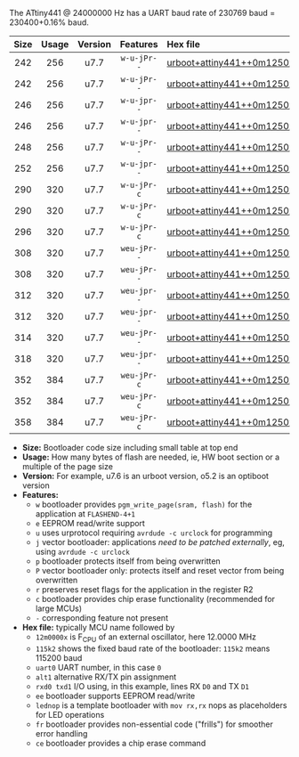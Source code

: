 The ATtiny441 @ 24000000 Hz has a UART baud rate of 230769 baud = 230400+0.16% baud.

|Size|Usage|Version|Features|Hex file|
|:-:|:-:|:-:|:-:|:--|
|242|256|u7.7|`w-u-jPr--`|[urboot+attiny441++0m1250x++++1k2_uart0_rxa2_txa1_lednop.hex](https://raw.githubusercontent.com/stefanrueger/urboot.hex/main/mcus/attiny441/external_oscillator/fcpu++0m1250_Hz/br++++1k2_bps/urboot+attiny441++0m1250x++++1k2_uart0_rxa2_txa1_lednop.hex)|
|242|256|u7.7|`w-u-jPr--`|[urboot+attiny441++0m1250x++++1k2_uart1_rxa4_txa5_lednop.hex](https://raw.githubusercontent.com/stefanrueger/urboot.hex/main/mcus/attiny441/external_oscillator/fcpu++0m1250_Hz/br++++1k2_bps/urboot+attiny441++0m1250x++++1k2_uart1_rxa4_txa5_lednop.hex)|
|246|256|u7.7|`w-u-jpr--`|[urboot+attiny441++0m1250x++++1k2_uart0_rxa2_txa1_lednop_fr.hex](https://raw.githubusercontent.com/stefanrueger/urboot.hex/main/mcus/attiny441/external_oscillator/fcpu++0m1250_Hz/br++++1k2_bps/urboot+attiny441++0m1250x++++1k2_uart0_rxa2_txa1_lednop_fr.hex)|
|246|256|u7.7|`w-u-jpr--`|[urboot+attiny441++0m1250x++++1k2_uart1_rxa4_txa5_lednop_fr.hex](https://raw.githubusercontent.com/stefanrueger/urboot.hex/main/mcus/attiny441/external_oscillator/fcpu++0m1250_Hz/br++++1k2_bps/urboot+attiny441++0m1250x++++1k2_uart1_rxa4_txa5_lednop_fr.hex)|
|248|256|u7.7|`w-u-jPr--`|[urboot+attiny441++0m1250x++++1k2_uart0_alt1_rxb2_txa7_lednop.hex](https://raw.githubusercontent.com/stefanrueger/urboot.hex/main/mcus/attiny441/external_oscillator/fcpu++0m1250_Hz/br++++1k2_bps/urboot+attiny441++0m1250x++++1k2_uart0_alt1_rxb2_txa7_lednop.hex)|
|252|256|u7.7|`w-u-jpr--`|[urboot+attiny441++0m1250x++++1k2_uart0_alt1_rxb2_txa7_lednop_fr.hex](https://raw.githubusercontent.com/stefanrueger/urboot.hex/main/mcus/attiny441/external_oscillator/fcpu++0m1250_Hz/br++++1k2_bps/urboot+attiny441++0m1250x++++1k2_uart0_alt1_rxb2_txa7_lednop_fr.hex)|
|290|320|u7.7|`w-u-jPr-c`|[urboot+attiny441++0m1250x++++1k2_uart0_rxa2_txa1_lednop_fr_ce.hex](https://raw.githubusercontent.com/stefanrueger/urboot.hex/main/mcus/attiny441/external_oscillator/fcpu++0m1250_Hz/br++++1k2_bps/urboot+attiny441++0m1250x++++1k2_uart0_rxa2_txa1_lednop_fr_ce.hex)|
|290|320|u7.7|`w-u-jPr-c`|[urboot+attiny441++0m1250x++++1k2_uart1_rxa4_txa5_lednop_fr_ce.hex](https://raw.githubusercontent.com/stefanrueger/urboot.hex/main/mcus/attiny441/external_oscillator/fcpu++0m1250_Hz/br++++1k2_bps/urboot+attiny441++0m1250x++++1k2_uart1_rxa4_txa5_lednop_fr_ce.hex)|
|296|320|u7.7|`w-u-jPr-c`|[urboot+attiny441++0m1250x++++1k2_uart0_alt1_rxb2_txa7_lednop_fr_ce.hex](https://raw.githubusercontent.com/stefanrueger/urboot.hex/main/mcus/attiny441/external_oscillator/fcpu++0m1250_Hz/br++++1k2_bps/urboot+attiny441++0m1250x++++1k2_uart0_alt1_rxb2_txa7_lednop_fr_ce.hex)|
|308|320|u7.7|`weu-jPr--`|[urboot+attiny441++0m1250x++++1k2_uart0_rxa2_txa1_ee_lednop.hex](https://raw.githubusercontent.com/stefanrueger/urboot.hex/main/mcus/attiny441/external_oscillator/fcpu++0m1250_Hz/br++++1k2_bps/urboot+attiny441++0m1250x++++1k2_uart0_rxa2_txa1_ee_lednop.hex)|
|308|320|u7.7|`weu-jPr--`|[urboot+attiny441++0m1250x++++1k2_uart1_rxa4_txa5_ee_lednop.hex](https://raw.githubusercontent.com/stefanrueger/urboot.hex/main/mcus/attiny441/external_oscillator/fcpu++0m1250_Hz/br++++1k2_bps/urboot+attiny441++0m1250x++++1k2_uart1_rxa4_txa5_ee_lednop.hex)|
|312|320|u7.7|`weu-jpr--`|[urboot+attiny441++0m1250x++++1k2_uart0_rxa2_txa1_ee_lednop_fr.hex](https://raw.githubusercontent.com/stefanrueger/urboot.hex/main/mcus/attiny441/external_oscillator/fcpu++0m1250_Hz/br++++1k2_bps/urboot+attiny441++0m1250x++++1k2_uart0_rxa2_txa1_ee_lednop_fr.hex)|
|312|320|u7.7|`weu-jpr--`|[urboot+attiny441++0m1250x++++1k2_uart1_rxa4_txa5_ee_lednop_fr.hex](https://raw.githubusercontent.com/stefanrueger/urboot.hex/main/mcus/attiny441/external_oscillator/fcpu++0m1250_Hz/br++++1k2_bps/urboot+attiny441++0m1250x++++1k2_uart1_rxa4_txa5_ee_lednop_fr.hex)|
|314|320|u7.7|`weu-jPr--`|[urboot+attiny441++0m1250x++++1k2_uart0_alt1_rxb2_txa7_ee_lednop.hex](https://raw.githubusercontent.com/stefanrueger/urboot.hex/main/mcus/attiny441/external_oscillator/fcpu++0m1250_Hz/br++++1k2_bps/urboot+attiny441++0m1250x++++1k2_uart0_alt1_rxb2_txa7_ee_lednop.hex)|
|318|320|u7.7|`weu-jpr--`|[urboot+attiny441++0m1250x++++1k2_uart0_alt1_rxb2_txa7_ee_lednop_fr.hex](https://raw.githubusercontent.com/stefanrueger/urboot.hex/main/mcus/attiny441/external_oscillator/fcpu++0m1250_Hz/br++++1k2_bps/urboot+attiny441++0m1250x++++1k2_uart0_alt1_rxb2_txa7_ee_lednop_fr.hex)|
|352|384|u7.7|`weu-jPr-c`|[urboot+attiny441++0m1250x++++1k2_uart0_rxa2_txa1_ee_lednop_fr_ce.hex](https://raw.githubusercontent.com/stefanrueger/urboot.hex/main/mcus/attiny441/external_oscillator/fcpu++0m1250_Hz/br++++1k2_bps/urboot+attiny441++0m1250x++++1k2_uart0_rxa2_txa1_ee_lednop_fr_ce.hex)|
|352|384|u7.7|`weu-jPr-c`|[urboot+attiny441++0m1250x++++1k2_uart1_rxa4_txa5_ee_lednop_fr_ce.hex](https://raw.githubusercontent.com/stefanrueger/urboot.hex/main/mcus/attiny441/external_oscillator/fcpu++0m1250_Hz/br++++1k2_bps/urboot+attiny441++0m1250x++++1k2_uart1_rxa4_txa5_ee_lednop_fr_ce.hex)|
|358|384|u7.7|`weu-jPr-c`|[urboot+attiny441++0m1250x++++1k2_uart0_alt1_rxb2_txa7_ee_lednop_fr_ce.hex](https://raw.githubusercontent.com/stefanrueger/urboot.hex/main/mcus/attiny441/external_oscillator/fcpu++0m1250_Hz/br++++1k2_bps/urboot+attiny441++0m1250x++++1k2_uart0_alt1_rxb2_txa7_ee_lednop_fr_ce.hex)|

- **Size:** Bootloader code size including small table at top end
- **Usage:** How many bytes of flash are needed, ie, HW boot section or a multiple of the page size
- **Version:** For example, u7.6 is an urboot version, o5.2 is an optiboot version
- **Features:**
  + `w` bootloader provides `pgm_write_page(sram, flash)` for the application at `FLASHEND-4+1`
  + `e` EEPROM read/write support
  + `u` uses urprotocol requiring `avrdude -c urclock` for programming
  + `j` vector bootloader: applications *need to be patched externally*, eg, using `avrdude -c urclock`
  + `p` bootloader protects itself from being overwritten
  + `P` vector bootloader only: protects itself and reset vector from being overwritten
  + `r` preserves reset flags for the application in the register R2
  + `c` bootloader provides chip erase functionality (recommended for large MCUs)
  + `-` corresponding feature not present
- **Hex file:** typically MCU name followed by
  + `12m0000x` is F<sub>CPU</sub> of an external oscillator, here 12.0000 MHz
  + `115k2` shows the fixed baud rate of the bootloader: `115k2` means 115200 baud
  + `uart0` UART number, in this case `0`
  + `alt1` alternative RX/TX pin assignment
  + `rxd0 txd1` I/O using, in this example, lines RX `D0` and TX `D1`
  + `ee` bootloader supports EEPROM read/write
  + `lednop` is a template bootloader with `mov rx,rx` nops as placeholders for LED operations
  + `fr` bootloader provides non-essential code ("frills") for smoother error handling
  + `ce` bootloader provides a chip erase command
